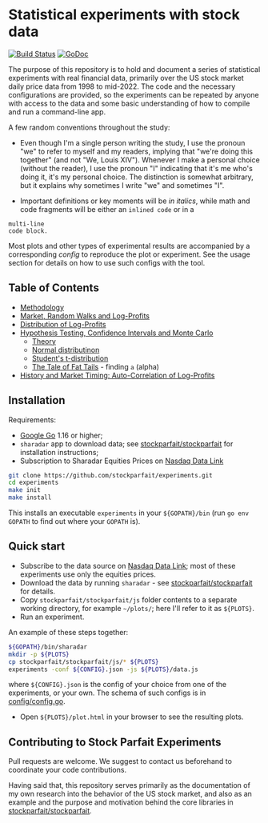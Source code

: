 # Statistical experiments with stock data

[![Build Status](https://github.com/stockparfait/experiments/workflows/Tests/badge.svg)](https://github.com/stockparfait/experiments/actions?query=workflow%3ATests)
[![GoDoc](https://godoc.org/github.com/stockparfait/experiments?status.svg)](http://godoc.org/github.com/stockparfait/experiments)

The purpose of this repository is to hold and document a series of statistical
experiments with real financial data, primarily over the US stock market daily
price data from 1998 to mid-2022. The code and the necessary configurations are
provided, so the experiments can be repeated by anyone with access to the data
and some basic understanding of how to compile and run a command-line app.

A few random conventions throughout the study:

- Even though I'm a single person writing the study, I use the pronoun "we" to
  refer to myself and my readers, implying that "we're doing this together" (and
  not "We, Louis XIV").  Whenever I make a personal choice (without the reader),
  I use the pronoun "I" indicating that it's me who's doing it, it's my personal
  choice. The distinction is somewhat arbitrary, but it explains why sometimes I
  write "we" and sometimes "I".

- Important definitions or key moments will be _in italics_, while math and code
  fragments will be either an `inlined code` or in a

```
multi-line
code block.
```

Most plots and other types of experimental results are accompanied by a
corresponding _config_ to reproduce the plot or experiment. See the usage
section for details on how to use such configs with the tool.

## Table of Contents

- [Methodology](methodology/)
- [Market, Random Walks and Log-Profits](logprofits/)
- [Distribution of Log-Profits](distribution/)
- [Hypothesis Testing, Confidence Intervals and Monte Carlo](powerdist/)
  - [Theory](powerdist/theory.md)
  - [Normal distributinon](powerdist/normal.md)
  - [Student's t-distribution](powerdist/students.md)
  - [The Tale of Fat Tails](powerdist/fat_tails.md) - finding `a` (alpha)
- [History and Market Timing: Auto-Correlation of Log-Profits](autocorr/)

## Installation

Requirements:
- [Google Go](https://go.dev/dl/) 1.16 or higher;
- `sharadar` app to download data; see [stockparfait/stockparfait] for
  installation instructions;
- Subscription to Sharadar Equities Prices on [Nasdaq Data Link]

```sh
git clone https://github.com/stockparfait/experiments.git
cd experiments
make init
make install
```

This installs an executable `experiments` in your `${GOPATH}/bin` (run `go env
GOPATH` to find out where your `GOPATH` is).

## Quick start

- Subscribe to the data source on [Nasdaq Data Link]; most of these experiments
  use only the equities prices.
- Download the data by running `sharadar` - see [stockparfait/stockparfait] for
  details.
- Copy `stockparfait/stockparfait/js` folder contents to a separate working
  directory, for example `~/plots/`; here I'll refer to it as `${PLOTS}`.
- Run an experiment.

An example of these steps together:

```sh
${GOPATH}/bin/sharadar
mkdir -p ${PLOTS}
cp stockparfait/stockparfait/js/* ${PLOTS}
experiments -conf ${CONFIG}.json -js ${PLOTS}/data.js
```

where `${CONFIG}.json` is the config of your choice from one of the experiments,
or your own. The schema of such configs is in
[config/config.go](config/config.go).

- Open `${PLOTS}/plot.html` in your browser to see the resulting plots.

## Contributing to Stock Parfait Experiments

Pull requests are welcome. We suggest to contact us beforehand to coordinate
your code contributions.

Having said that, this repository serves primarily as the documentation of my
own research into the behavior of the US stock market, and also as an example
and the purpose and motivation behind the core libraries in
[stockparfait/stockparfait].

[stockparfait/stockparfait]: https://github.com/stockparfait/stockparfait
[Nasdaq Data Link]: https://data.nasdaq.com/databases/SFB/data
